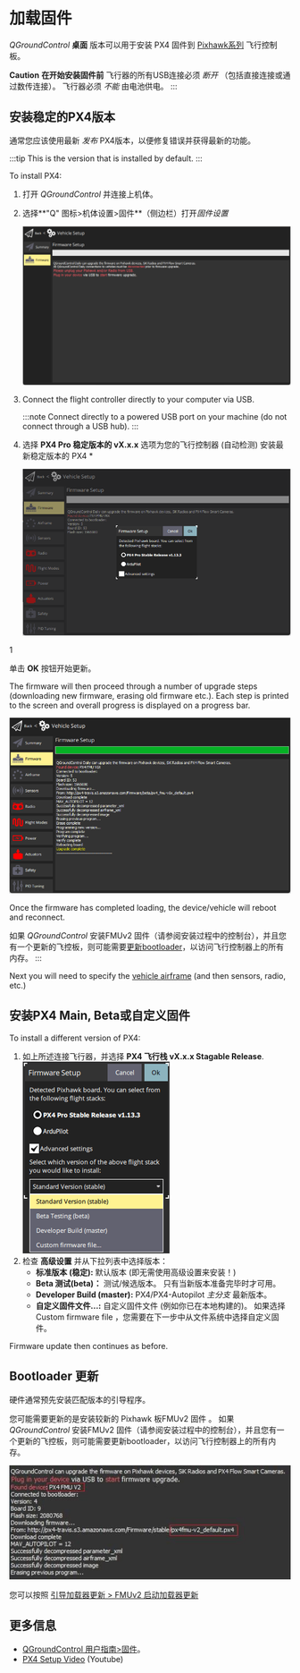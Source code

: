 # 加载固件

*QGroundControl* **桌面** 版本可以用于安装 PX4 固件到 [Pixhawk系列](../getting_started/flight_controller_selection.md) 飞行控制板。

**Caution** **在开始安装固件前** 飞行器的所有USB连接必须 *断开* （包括直接连接或通过数传连接）。 飞行器必须 *不能* 由电池供电。
:::

## 安装稳定的PX4版本

通常您应该使用最新 *发布* PX4版本，以便修复错误并获得最新的功能。

:::tip
This is the version that is installed by default.
:::

To install PX4:

1. 打开 *QGroundControl* 并连接上机体。
1. 选择**"Q" 图标>机体设置>固件**（侧边栏）打开*固件设置*

   ![Firmware disconnected](../../assets/qgc/setup/firmware/firmware_disconnected.png)

1. Connect the flight controller directly to your computer via USB.

   :::note
Connect directly to a powered USB port on your machine (do not connect through a USB hub).
:::

1. 选择 **PX4 Pro 稳定版本的 vX.x.x** 选项为您的飞行控制器</em> (自动检测) 安装最新稳定版本的 PX4 *</p>

   ![Install PX4 default](../../assets/qgc/setup/firmware/firmware_connected_default_px4.png)</li>

1

单击 **OK** 按钮开始更新。

   The firmware will then proceed through a number of upgrade steps (downloading new firmware, erasing old firmware etc.). Each step is printed to the screen and overall progress is displayed on a progress bar.

   ![Firmware upgrade complete](../../assets/qgc/setup/firmware/firmware_upgrade_complete.png)

   Once the firmware has completed loading, the device/vehicle will reboot and reconnect.

   如果 *QGroundControl* 安装FMUv2 固件（请参阅安装过程中的控制台），并且您有一个更新的飞控板，则可能需要[更新bootloader](#bootloader)，以访问飞行控制器上的所有内存。 :::</ol>

Next you will need to specify the [vehicle airframe](../config/airframe.md) (and then sensors, radio, etc.)


<a id="custom"></a>

## 安装PX4 Main, Beta或自定义固件

To install a different version of PX4:

1. 如上所述连接飞行器，并选择 **PX4 飞行栈 vX.x.x Stagable Release**. ![安装 PX4 版本](../../assets/qgc/setup/firmware/qgc_choose_firmware.png)
1. 检查 **高级设置** 并从下拉列表中选择版本：
   - **标准版本 (稳定):** 默认版本 (即无需使用高级设置来安装！)
   - **Beta 测试(beta)：** 测试/候选版本。 只有当新版本准备完毕时才可用。
   - **Developer Build (master):** PX4/PX4-Autopilot _主分支_ 最新版本。
   - **自定义固件文件...:** 自定义固件文件 (例如你已在本地构建的)。 如果选择 Custom firmware file ，您需要在下一步中从文件系统中选择自定义固件。

Firmware update then continues as before.

<a id="bootloader"></a>

## Bootloader 更新

硬件通常预先安装匹配版本的引导程序。

您可能需要更新的是安装较新的 Pixhawk 板FMUv2 固件 。 如果 *QGroundControl* 安装FMUv2 固件（请参阅安装过程中的控制台），并且您有一个更新的飞控板，则可能需要更新bootloader，以访问飞行控制器上的所有内存。

![FMUv2 更新](../../assets/qgc/setup/firmware/bootloader_update.jpg)

您可以按照 [引导加载器更新 > FMUv2 启动加载器更新](../advanced_config/bootloader_update.md#fmuv2-bootloader-update)

## 更多信息

* [QGroundControl 用户指南>固件](https://docs.qgroundcontrol.com/master/en/SetupView/Firmware.html)。
* [PX4 Setup Video](https://youtu.be/91VGmdSlbo4) (Youtube)
